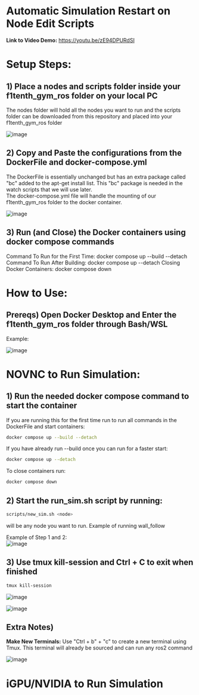 # Automatic Simulation Restart on Node Edit Scripts

**Link to Video Demo:** https://youtu.be/zE94DPURdSI

# Setup Steps:

## 1) Place a nodes and scripts folder inside your f1tenth_gym_ros folder on your local PC

The nodes folder will hold all the nodes you want to run and the scripts folder can be downloaded from this repository and placed into your f1tenth_gym_ros folder

![image](https://github.com/user-attachments/assets/09ccb62a-164f-4086-a30e-f2edfbf667f0)

## 2) Copy and Paste the configurations from the DockerFile and docker-compose.yml 

The DockerFile is essentially unchanged but has an extra package called "bc" added to the apt-get install list. This "bc" package is needed in the watch scripts that we will use later.  
The docker-compose.yml file will handle the mounting of our f1tenth_gym_ros folder to the docker container.

![image](https://github.com/user-attachments/assets/1e35ec7e-416f-4f0a-919f-c4504386f892)

## 3) Run (and Close) the Docker containers using docker compose commands

Command To Run for the First Time: docker compose up --build --detach
Command To Run After Building: docker compose up --detach
Closing Docker Containers: docker compose down

# How to Use:

## Prereqs) Open Docker Desktop and Enter the f1tenth_gym_ros folder through Bash/WSL
Example:

![image](https://github.com/user-attachments/assets/1b3893f5-2b06-459e-b0b8-c1a38289ee12)

# NOVNC to Run Simulation: 

## 1) Run the needed docker compose command to start the container

If you are running this for the first time run to run all commands in the DockerFile and start containers:

```bash
docker compose up --build --detach
```

If you have already run --build once you can run for a faster start: 
```bash
docker compose up --detach
```

To close containers run: 
```bash
docker compose down
```

## 2) Start the run_sim.sh script by running:

```bash
scripts/new_sim.sh <node>
```
<node> will be any node you want to run. Example of running wall_follow  

Example of Step 1 and 2:  
![image](https://github.com/user-attachments/assets/49c7cf1e-b3b7-4f11-a27a-b78e00411dd7)

## 3) Use tmux kill-session and Ctrl + C to exit when finished

```bash
tmux kill-session
```

![image](https://github.com/user-attachments/assets/91ed0a2f-dc96-4598-b1f6-78dd7b05fa51)

![image](https://github.com/user-attachments/assets/1b835b02-4f1d-4e89-b802-972b8557745e)

## Extra Notes)

**Make New Terminals:** Use "Ctrl + b" + "c" to create a new terminal using Tmux. This terminal will already be sourced and can run any ros2 command

![image](https://github.com/user-attachments/assets/8cc8fc1f-d42e-4829-9dbc-67b98a70ef2a)

# iGPU/NVIDIA to Run Simulation




















